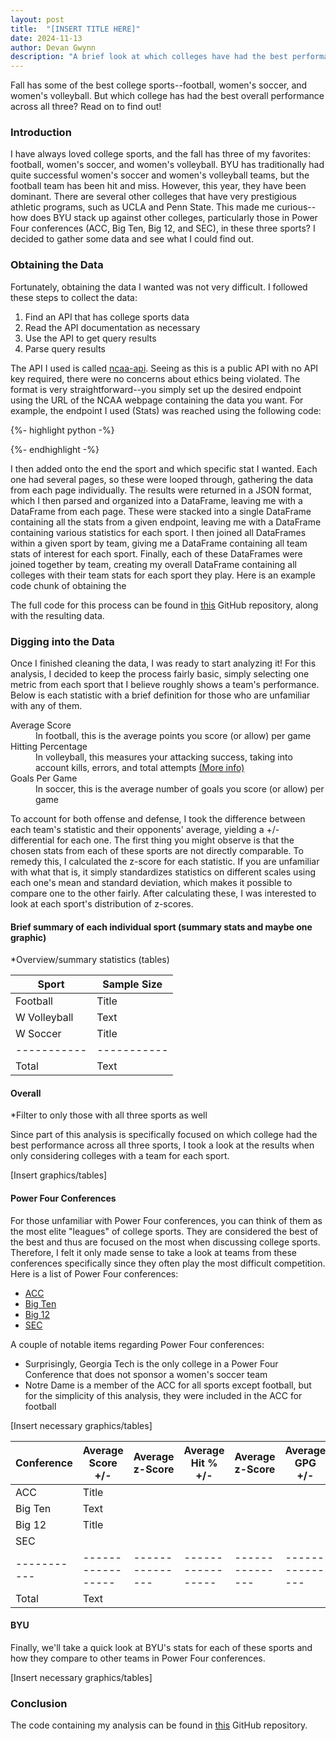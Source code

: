 ```yaml
---
layout: post
title:  "[INSERT TITLE HERE]"
date: 2024-11-13
author: Devan Gwynn
description: "A brief look at which colleges have had the best performance in football, women's soccer, and women's volleyball so far this year"
---
```


<p class="intro"><span class="dropcap">F</span>all has some of the best college sports--football, women's soccer, and women's volleyball. But which college has had the best overall performance across all three? Read on to find out!</p>

### Introduction

I have always loved college sports, and the fall has three of my favorites: football, women's soccer, and women's volleyball. BYU has traditionally had quite successful women's soccer and women's volleyball teams, but the football team has been hit and miss. However, this year, they have been dominant. There are several other colleges that have very prestigious athletic programs, such as UCLA and Penn State. This made me curious--how does BYU stack up against other colleges, particularly those in Power Four conferences (ACC, Big Ten, Big 12, and SEC), in these three sports? I decided to gather some data and see what I could find out.

### Obtaining the Data

Fortunately, obtaining the data I wanted was not very difficult. I followed these steps to collect the data:
1. Find an API that has college sports data
2. Read the API documentation as necessary
3. Use the API to get query results
4. Parse query results

The API I used is called <a href="https://github.com/henrygd/ncaa-api" target="_blank">ncaa-api</a>. Seeing as this is a public API with no API key required, there were no concerns about ethics being violated. The format is very straightforward--you simply set up the desired endpoint using the URL of the NCAA webpage containing the data you want. For example, the endpoint I used (Stats) was reached using the following code:

{%- highlight python -%}

{%- endhighlight -%}

I then added onto the end the sport and which specific stat I wanted. Each one had several pages, so these were looped through, gathering the data from each page individually. The results were returned in a JSON format, which I then parsed and organized into a DataFrame, leaving me with a DataFrame from each page. These were stacked into a single DataFrame containing all the stats from a given endpoint, leaving me with a DataFrame containing various statistics for each sport. I then joined all DataFrames within a given sport by team, giving me a DataFrame containing all team stats of interest for each sport. Finally, each of these DataFrames were joined together by team, creating my overall DataFrame containing all colleges with their team stats for each sport they play. Here is an example code chunk of obtaining the

The full code for this process can be found in <a href="[Insert reference here]" target="_blank">this</a> GitHub repository, along with the resulting data.


### Digging into the Data

Once I finished cleaning the data, I was ready to start analyzing it! For this analysis, I decided to keep the process fairly basic, simply selecting one metric from each sport that I believe roughly shows a team's performance. Below is each statistic with a brief definition for those who are unfamiliar with any of them.

<dl>
  <dt>Average Score</dt>
  <dd>In football, this is the average points you score (or allow) per game</dd>
  <dt>Hitting Percentage</dt>
  <dd>In volleyball, this measures your attacking success, taking into account kills, errors, and total attempts <a href="https://volleyballvantage.com/how-to-calculate-hitting-percentage-in-volleyball/" target="_blank">(More info)</a></dd>
  <dt>Goals Per Game</dt>
  <dd>In soccer, this is the average number of goals you score (or allow) per game</dd>
</dl>

To account for both offense and defense, I took the difference between each team's statistic and their opponents' average, yielding a +/- differential for each one. The first thing you might observe is that the chosen stats from each of these sports are not directly comparable. To remedy this, I calculated the z-score for each statistic. If you are unfamiliar with what that is, it simply standardizes statistics on different scales using each one's mean and standard deviation, which makes it possible to compare one to the other fairly. After calculating these, I was interested to look at each sport's distribution of z-scores.

#### Brief summary of each individual sport (summary stats and maybe one graphic)
*Overview/summary statistics (tables)

| Sport       | Sample Size |
| ----------- | ----------- |
| Football      | Title       |
| W Volleyball   | Text        |
| W Soccer      | Title       |
| ----------- | ----------- |
| Total   | Text        |


#### Overall
*Filter to only those with all three sports as well

Since part of this analysis is specifically focused on which college had the best performance across all three sports, I took a look at the results when only considering colleges with a team for each sport.

[Insert graphics/tables]


#### Power Four Conferences

For those unfamiliar with Power Four conferences, you can think of them as the most elite "leagues" of college sports. They are considered the best of the best and thus are focused on the most when discussing college sports. Therefore, I felt it only made sense to take a look at teams from these conferences specifically since they often play the most difficult competition. Here is a list of Power Four conferences:
* <a href="https://theacc.com/" target="_blank">ACC</a>
* <a href="https://bigten.org/" target="_blank">Big Ten</a>
* <a href="https://big12sports.com/" target="_blank">Big 12</a>
* <a href="https://www.secsports.com/" target="_blank">SEC</a>

A couple of notable items regarding Power Four conferences:
* Surprisingly, Georgia Tech is the only college in a Power Four Conference that does not sponsor a women's soccer team
* Notre Dame is a member of the ACC for all sports except football, but for the simplicity of this analysis, they were included in the ACC for football

[Insert necessary graphics/tables]

| Conference  | Average Score +/- | Average z-Score | Average Hit % +/- | Average z-Score | Average GPG +/- | Average z-Score |
| ----------- | ----------------- | --------------- | ----------------- | --------------- | --------------- | --------------- |
| ACC         | Title             |                 |                   |                 |                 |                 |
| Big Ten     | Text              |                 |                   |                 |                 |                 |
| Big 12      | Title             |                 |                   |                 |                 |                 |
| SEC         |                   |                 |                   |                 |                 |                 |
| ----------- | ----------------- | --------------- | ----------------- | --------------- | --------------- | --------------- |
| Total       | Text              |                 |                   |                 |                 |                 |


#### BYU

Finally, we'll take a quick look at BYU's stats for each of these sports and how they compare to other teams in Power Four conferences.

[Insert necessary graphics/tables]

### Conclusion

The code containing my analysis can be found in <a href="[Insert reference here]" target="_blank">this</a> GitHub repository.